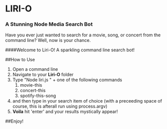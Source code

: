 # LIRI-O
### A Stunning Node Media Search Bot
Have you ever just wanted to search for a movie, song, or concert from the command line?
Well, now is your chance.

####Welcome to Liri-O!
A sparkling command line search bot!

##How to Use
1. Open a command line
2. Navigate to your **Liri-O** folder
3. Type "Node liri.js " + one of the following commands
    1. movie-this
    2. concert-this
    3. spotify-this-song
4. and then type in your search item of choice (with a preceeding space of course, this is afterall run using process.argv)
5. **Voila** hit 'enter' and your results mystically appear!

##Enjoy!

